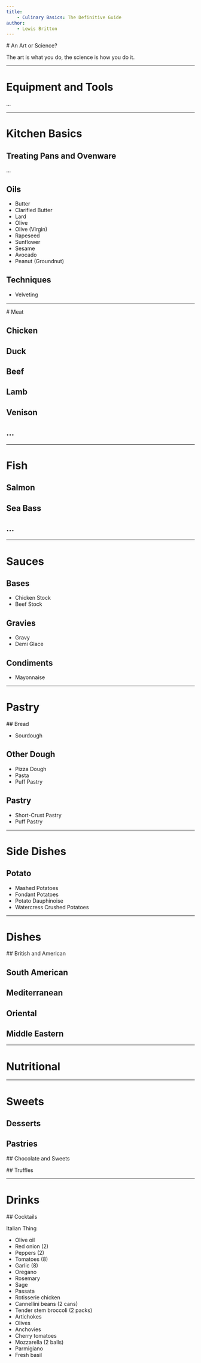 ```yaml
---
title:
    - Culinary Basics: The Definitive Guide
author:
    - Lewis Britton
---
```


# An Art or Science?

The art is what you do, the science is how you do it.

---

# Equipment and Tools

...

---

# Kitchen Basics

## Treating Pans and Ovenware

...

## Oils

-   Butter
-   Clarified Butter
-   Lard
-   Olive
-   Olive (Virgin)
-   Rapeseed
-   Sunflower
-   Sesame
-   Avocado
-   Peanut (Groundnut)

## Techniques

-   Velveting

---

# Meat

## Chicken

## Duck

## Beef

## Lamb

## Venison

## ...

---

# Fish

## Salmon

## Sea Bass

## ...

---

# Sauces

## Bases

-   Chicken Stock
-   Beef Stock

## Gravies

-   Gravy
-   Demi Glace

## Condiments

-   Mayonnaise

---

# Pastry

## Bread

-   Sourdough

## Other Dough

-   Pizza Dough
-   Pasta
-   Puff Pastry

## Pastry

-   Short-Crust Pastry
-   Puff Pastry

---

# Side Dishes

## Potato

-   Mashed Potatoes
-   Fondant Potatoes
-   Potato Dauphinoise
-   Watercress Crushed Potatoes

---

# Dishes

## British and American

## South American

## Mediterranean

## Oriental

## Middle Eastern

---

# Nutritional

---

# Sweets

## Desserts

## Pastries

## Chocolate and Sweets

## Truffles

---

# Drinks

## Cocktails

Italian Thing

-   Olive oil
-   Red onion (2)
-   Peppers (2)
-   Tomatoes (8)
-   Garlic (8)
-   Oregano
-   Rosemary
-   Sage
-   Passata
-   Rotisserie chicken
-   Cannellini beans (2 cans)
-   Tender stem broccoli (2 packs)
-   Artichokes
-   Olives
-   Anchovies
-   Cherry tomatoes
-   Mozzarella (2 balls)
-   Parmigiano
-   Fresh basil
